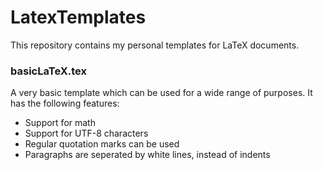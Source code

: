 # LatexTemplates
This repository contains my personal templates for LaTeX documents.

### basicLaTeX.tex
A very basic template which can be used for a wide range of purposes. It has the following features:
* Support for math
* Support for UTF-8 characters
* Regular quotation marks can be used
* Paragraphs are seperated by white lines, instead of indents

